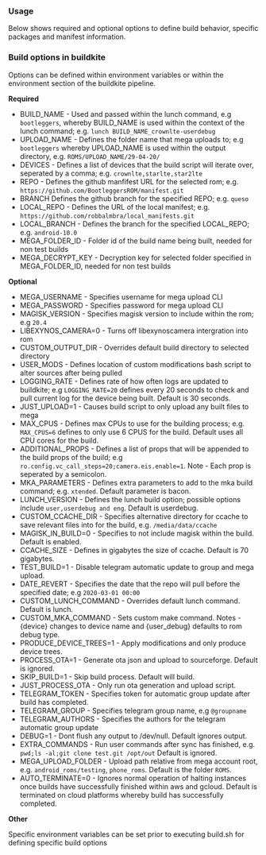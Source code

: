 ### Usage

Below shows required and optional options to define build behavior, specific packages and manifest information.

### Build options in buildkite

Options can be defined within environment variables or within the environment section of the buildkite pipeline.

**Required**

* BUILD_NAME - Used and passed within the lunch command, e.g `bootleggers`, whereby BUILD_NAME is used within the context of the lunch command; e.g. `lunch BUILD_NAME_crownlte-userdebug`
* UPLOAD_NAME - Defines the folder name that mega uploads to; e.g `bootleggers` whereby UPLOAD_NAME is used within the output directory, e.g. `ROMS/UPLOAD_NAME/29-04-20/`
* DEVICES - Defines a list of devices that the build script will iterate over, seperated by a comma; e.g. `crownlte,starlte,star2lte`
* REPO - Defines the github manfifest URL for the selected rom; e.g. `https://github.com/BootleggersROM/manifest.git`
* BRANCH Defines the github branch for the specified REPO; e.g. `queso`
* LOCAL_REPO - Defines the URL of the local manifest; e.g. `https://github.com/robbalmbra/local_manifests.git`
* LOCAL_BRANCH - Defines the branch for the specified LOCAL_REPO; e.g. `android-10.0`
* MEGA_FOLDER_ID - Folder id of the build name being built, needed for non test builds
* MEGA_DECRYPT_KEY - Decryption key for selected folder specified in MEGA_FOLDER_ID, needed for non test builds

**Optional**

* MEGA_USERNAME - Specifies username for mega upload CLI
* MEGA_PASSWORD - Specifies password for mega upload CLI
* MAGISK_VERSION - Specifies magisk version to include within the rom; e.g `20.4`
* LIBEXYNOS_CAMERA=0 - Turns off libexynoscamera intergration into rom
* CUSTOM_OUTPUT_DIR - Overrides default build directory to selected directory
* USER_MODS - Defines location of custom modifications bash script to alter sources after being pulled
* LOGGING_RATE - Defines rate of how often logs are updated to buildkite; e.g `LOGGING_RATE=20` defines every 20 seconds to check and pull current log for the device being built. Default is 30 seconds.
* JUST_UPLOAD=1 - Causes build script to only upload any built files to mega
* MAX_CPUS - Defines max CPUs to use for the building process; e.g. `MAX_CPUS=6` defines to only use 6 CPUS for the build. Default uses all CPU cores for the build.
* ADDITIONAL_PROPS - Defines a list of props that will be appended to the build props of the build; e.g `ro.config.vc_call_steps=20;camera.eis.enable=1`. Note - Each prop is seperated by a semicolon.
* MKA_PARAMETERS - Defines extra parameters to add to the mka build command; e.g. `xtended`. Default parameter is bacon.
* LUNCH_VERSION - Defines the lunch build option; possible options include `user,userdebug and eng`. Default is userdebug.
* CUSTOM_CCACHE_DIR -  Specifies alternative directory for ccache to save relevant files into for the build, e.g. `/media/data/ccache`
* MAGISK_IN_BUILD=0 - Specifies to not include magisk within the build. Default is enabled.
* CCACHE_SIZE - Defines in gigabytes the size of ccache. Default is 70 gigabytes.
* TEST_BUILD=1 - Disable telegram automatic update to group and mega upload.
* DATE_REVERT - Specifies the date that the repo will pull before the specified date; e.g `2020-03-01 00:00`
* CUSTOM_LUNCH_COMMAND - Overrides default lunch command. Default is lunch.
* CUSTOM_MKA_COMMAND - Sets custom make command. Notes - {device} changes to device name and {user_debug} defaults to rom debug type.
* PRODUCE_DEVICE_TREES=1 - Apply modifications and only produce device trees.
* PROCESS_OTA=1 - Generate ota json and upload to sourceforge. Default is ignored.
* SKIP_BUILD=1 - Skip build process. Default will build.
* JUST_PROCESS_OTA - Only run ota generation and upload script.
* TELEGRAM_TOKEN - Specifies token for automatic group update after build has completed.
* TELEGRAM_GROUP - Specifies telegram group name, e.g `@groupname`
* TELEGRAM_AUTHORS - Specifies the authors for the telegram automatic group update
* DEBUG=1 - Dont flush any output to /dev/null. Default ignores output.
* EXTRA_COMMANDS - Run user commands after sync has finished, e.g. `pwd;ls -al;git clone test.git /opt/out` Default is ignored.
* MEGA_UPLOAD_FOLDER - Upload path relative from mega account root, e.g. `android_roms/testing`, `phone_roms`. Default is the folder `ROMS`.
* AUTO_TERMINATE=0 - Ignores normal operation of halting instances once builds have successfully finished within aws and gcloud. Default is terminated on cloud platforms whereby build has successfully completed.

**Other**

Specific environment variables can be set prior to executing build.sh for defining specific build options
